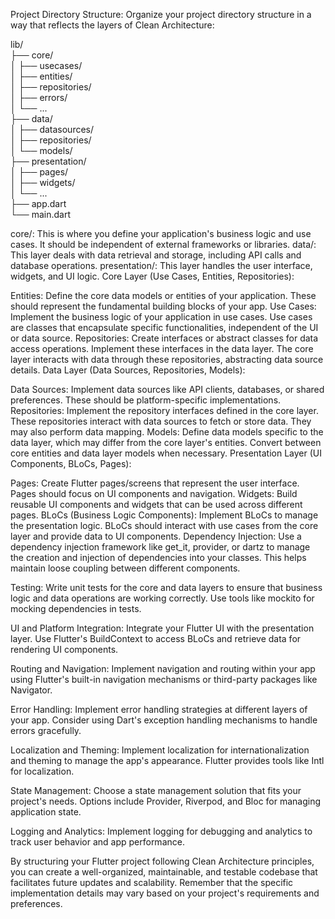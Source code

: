 Project Directory Structure:
Organize your project directory structure in a way that reflects the layers of Clean Architecture:


lib/  
├── core/  
│   ├── usecases/  
│   ├── entities/  
│   ├── repositories/  
│   ├── errors/  
│   └── ...  
├── data/  
│   ├── datasources/  
│   ├── repositories/  
│   └── models/  
├── presentation/  
│   ├── pages/  
│   ├── widgets/  
│   └── ...  
├── app.dart  
└── main.dart  

core/: This is where you define your application's business logic and use cases. It should be independent of external frameworks or libraries.
data/: This layer deals with data retrieval and storage, including API calls and database operations.
presentation/: This layer handles the user interface, widgets, and UI logic.
Core Layer (Use Cases, Entities, Repositories):

Entities: Define the core data models or entities of your application. These should represent the fundamental building blocks of your app.
Use Cases: Implement the business logic of your application in use cases. Use cases are classes that encapsulate specific functionalities, independent of the UI or data source.
Repositories: Create interfaces or abstract classes for data access operations. Implement these interfaces in the data layer. The core layer interacts with data through these repositories, abstracting data source details.
Data Layer (Data Sources, Repositories, Models):

Data Sources: Implement data sources like API clients, databases, or shared preferences. These should be platform-specific implementations.
Repositories: Implement the repository interfaces defined in the core layer. These repositories interact with data sources to fetch or store data. They may also perform data mapping.
Models: Define data models specific to the data layer, which may differ from the core layer's entities. Convert between core entities and data layer models when necessary.
Presentation Layer (UI Components, BLoCs, Pages):

Pages: Create Flutter pages/screens that represent the user interface. Pages should focus on UI components and navigation.
Widgets: Build reusable UI components and widgets that can be used across different pages.
BLoCs (Business Logic Components): Implement BLoCs to manage the presentation logic. BLoCs should interact with use cases from the core layer and provide data to UI components.
Dependency Injection:
Use a dependency injection framework like get_it, provider, or dartz to manage the creation and injection of dependencies into your classes. This helps maintain loose coupling between different components.

Testing:
Write unit tests for the core and data layers to ensure that business logic and data operations are working correctly. Use tools like mockito for mocking dependencies in tests.

UI and Platform Integration:
Integrate your Flutter UI with the presentation layer. Use Flutter's BuildContext to access BLoCs and retrieve data for rendering UI components.

Routing and Navigation:
Implement navigation and routing within your app using Flutter's built-in navigation mechanisms or third-party packages like Navigator.

Error Handling:
Implement error handling strategies at different layers of your app. Consider using Dart's exception handling mechanisms to handle errors gracefully.

Localization and Theming:
Implement localization for internationalization and theming to manage the app's appearance. Flutter provides tools like Intl for localization.

State Management:
Choose a state management solution that fits your project's needs. Options include Provider, Riverpod, and Bloc for managing application state.

Logging and Analytics:
Implement logging for debugging and analytics to track user behavior and app performance.

By structuring your Flutter project following Clean Architecture principles, you can create a well-organized, maintainable, and testable codebase that facilitates future updates and scalability. Remember that the specific implementation details may vary based on your project's requirements and preferences.
